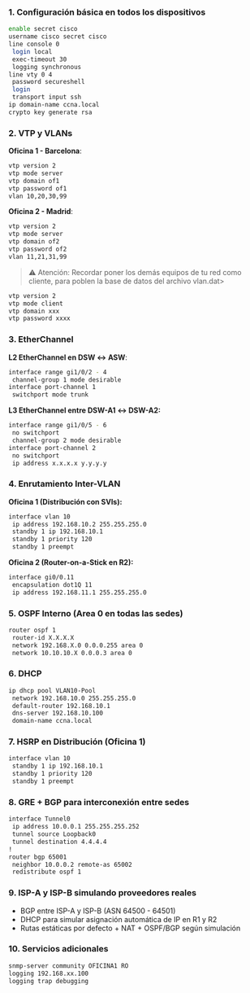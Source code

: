 ### 1. Configuración básica en todos los dispositivos

```bash
enable secret cisco
username cisco secret cisco
line console 0
 login local
 exec-timeout 30
 logging synchronous
line vty 0 4
 password secureshell
 login
 transport input ssh
ip domain-name ccna.local
crypto key generate rsa
```



### 2. VTP y VLANs

**Oficina 1 - Barcelona**:

```bash
vtp version 2
vtp mode server
vtp domain of1
vtp password of1
vlan 10,20,30,99
```

**Oficina 2 - Madrid**:

```bash
vtp version 2
vtp mode server
vtp domain of2
vtp password of2
vlan 11,21,31,99
```

> ⚠️ Atención: Recordar poner los demás equipos de tu red como cliente, para poblen la base de datos del archivo vlan.dat>

```bash
vtp version 2
vtp mode client
vtp domain xxx
vtp password xxxx
```

### 3. EtherChannel

**L2 EtherChannel en DSW ↔ ASW**:

```bash
interface range gi1/0/2 - 4
 channel-group 1 mode desirable
interface port-channel 1
 switchport mode trunk
```

**L3 EtherChannel entre DSW-A1 ↔ DSW-A2:**

```bash
interface range gi1/0/5 - 6
 no switchport
 channel-group 2 mode desirable
interface port-channel 2
 no switchport
 ip address x.x.x.x y.y.y.y
```

### 4. Enrutamiento Inter-VLAN

**Oficina 1 (Distribución con SVIs):**

```bash
interface vlan 10
 ip address 192.168.10.2 255.255.255.0
 standby 1 ip 192.168.10.1
 standby 1 priority 120
 standby 1 preempt
```

**Oficina 2 (Router-on-a-Stick en R2):**

```bash
interface gi0/0.11
 encapsulation dot1Q 11
 ip address 192.168.11.1 255.255.255.0
```



### 5. OSPF Interno (Area 0 en todas las sedes)

```bash
router ospf 1
 router-id X.X.X.X
 network 192.168.X.0 0.0.0.255 area 0
 network 10.10.10.X 0.0.0.3 area 0
```



### 6. DHCP

```bash
ip dhcp pool VLAN10-Pool
 network 192.168.10.0 255.255.255.0
 default-router 192.168.10.1
 dns-server 192.168.10.100
 domain-name ccna.local
```



### 7. HSRP en Distribución (Oficina 1)

```bash
interface vlan 10
 standby 1 ip 192.168.10.1
 standby 1 priority 120
 standby 1 preempt
```



### 8. GRE + BGP para interconexión entre sedes

```bash
interface Tunnel0
 ip address 10.0.0.1 255.255.255.252
 tunnel source Loopback0
 tunnel destination 4.4.4.4
!
router bgp 65001
 neighbor 10.0.0.2 remote-as 65002
 redistribute ospf 1
```



### 9. ISP-A y ISP-B simulando proveedores reales

- BGP entre ISP-A y ISP-B (ASN 64500 - 64501)
- DHCP para simular asignación automática de IP en R1 y R2
- Rutas estáticas por defecto + NAT + OSPF/BGP según simulación



### 10. Servicios adicionales

```bash
snmp-server community OFICINA1 RO
logging 192.168.xx.100
logging trap debugging
```